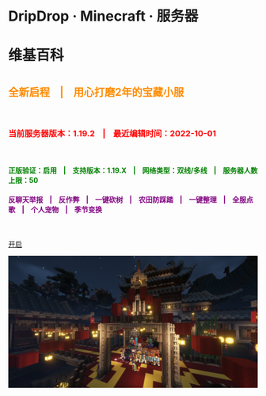 <h1><b>DripDrop · Minecraft · 服务器</b><h1>

<h1><b>维基百科</b><h1>

<h2><font color=#ff8c00>全新启程&nbsp;&nbsp;&nbsp;&nbsp;|&nbsp;&nbsp;&nbsp;&nbsp;用心打磨2年的宝藏小服</font></h2>

<br/>

<h3><font color=red>当前服务器版本：1.19.2&nbsp;&nbsp;&nbsp;&nbsp;|&nbsp;&nbsp;&nbsp;&nbsp;最近编辑时间：2022-10-01</font></h3>

<br/>

<h4><font color=green>正版验证：启用&nbsp;&nbsp;&nbsp;&nbsp;|&nbsp;&nbsp;&nbsp;&nbsp;支持版本：1.19.X&nbsp;&nbsp;&nbsp;&nbsp;|&nbsp;&nbsp;&nbsp;&nbsp;网络类型：双线/多线&nbsp;&nbsp;&nbsp;&nbsp;|&nbsp;&nbsp;&nbsp;&nbsp;服务器人数上限：50</font></h4>

<h4><font color=purple>反聊天举报&nbsp;&nbsp;&nbsp;&nbsp;|&nbsp;&nbsp;&nbsp;&nbsp;反作弊&nbsp;&nbsp;&nbsp;&nbsp;|&nbsp;&nbsp;&nbsp;&nbsp;一键砍树&nbsp;&nbsp;&nbsp;&nbsp;|&nbsp;&nbsp;&nbsp;&nbsp;农田防踩踏&nbsp;&nbsp;&nbsp;&nbsp;|&nbsp;&nbsp;&nbsp;&nbsp;一键整理&nbsp;&nbsp;&nbsp;&nbsp;|&nbsp;&nbsp;&nbsp;&nbsp;全服点歌&nbsp;&nbsp;&nbsp;&nbsp;|&nbsp;&nbsp;&nbsp;&nbsp;个人宠物&nbsp;&nbsp;&nbsp;&nbsp;|&nbsp;&nbsp;&nbsp;&nbsp;季节变换</font></h4>

<br/>

[开启](homepage.md)

![](pics/cover.png)
